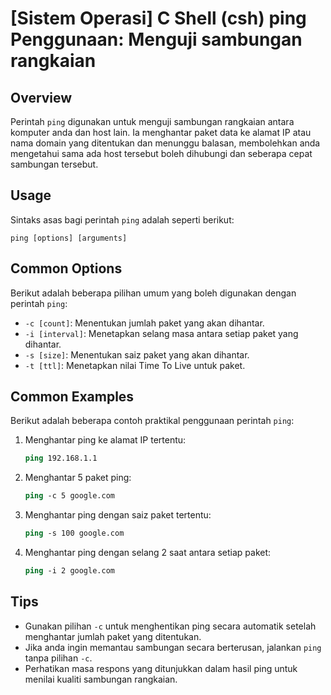 # [Sistem Operasi] C Shell (csh) ping Penggunaan: Menguji sambungan rangkaian

## Overview
Perintah `ping` digunakan untuk menguji sambungan rangkaian antara komputer anda dan host lain. Ia menghantar paket data ke alamat IP atau nama domain yang ditentukan dan menunggu balasan, membolehkan anda mengetahui sama ada host tersebut boleh dihubungi dan seberapa cepat sambungan tersebut.

## Usage
Sintaks asas bagi perintah `ping` adalah seperti berikut:

```
ping [options] [arguments]
```

## Common Options
Berikut adalah beberapa pilihan umum yang boleh digunakan dengan perintah `ping`:

- `-c [count]`: Menentukan jumlah paket yang akan dihantar.
- `-i [interval]`: Menetapkan selang masa antara setiap paket yang dihantar.
- `-s [size]`: Menentukan saiz paket yang akan dihantar.
- `-t [ttl]`: Menetapkan nilai Time To Live untuk paket.

## Common Examples
Berikut adalah beberapa contoh praktikal penggunaan perintah `ping`:

1. Menghantar ping ke alamat IP tertentu:
   ```csh
   ping 192.168.1.1
   ```

2. Menghantar 5 paket ping:
   ```csh
   ping -c 5 google.com
   ```

3. Menghantar ping dengan saiz paket tertentu:
   ```csh
   ping -s 100 google.com
   ```

4. Menghantar ping dengan selang 2 saat antara setiap paket:
   ```csh
   ping -i 2 google.com
   ```

## Tips
- Gunakan pilihan `-c` untuk menghentikan ping secara automatik setelah menghantar jumlah paket yang ditentukan.
- Jika anda ingin memantau sambungan secara berterusan, jalankan `ping` tanpa pilihan `-c`.
- Perhatikan masa respons yang ditunjukkan dalam hasil ping untuk menilai kualiti sambungan rangkaian.